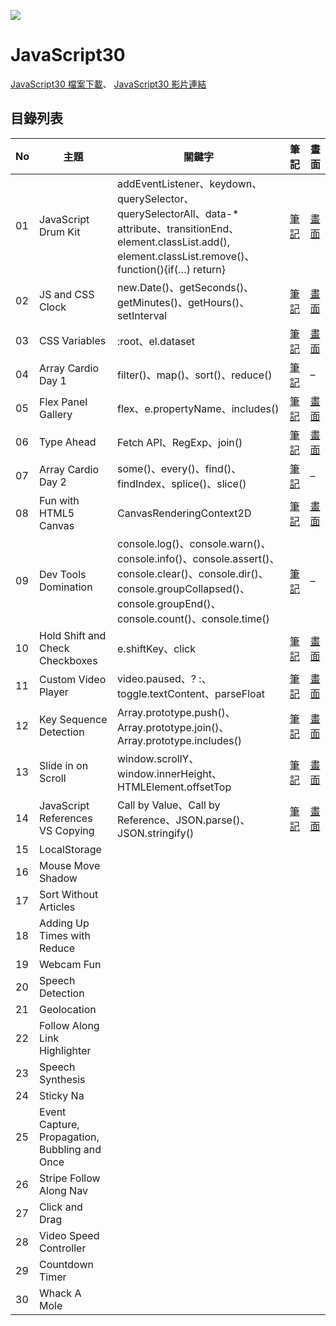 ![](https://javascript30.com/images/JS3-social-share.png)

# JavaScript30
 [JavaScript30 檔案下載](https://github.com/wesbos/JavaScript30)、
 [JavaScript30 影片連結](https://www.youtube.com/playlist?list=PLu8EoSxDXHP6CGK4YVJhL_VWetA865GOH)

## 目錄列表
| No | 主題 | 關鍵字 | 筆記 | 畫面 |
| --- | --- | --- | --- | --- |
| 01 | JavaScript Drum Kit | addEventListener、keydown、querySelector、querySelectorAll、data-* attribute、transitionEnd、element.classList.add(), element.classList.remove()、function(){if(…) return} | [筆記](https://github.com/Yogo888/JS30/tree/master/01-JavaScript%20Drum%20Kit) | [畫面](https://yogo888.github.io/JS30/01-JavaScript%20Drum%20Kit/) | 
| 02 | JS and CSS Clock | new.Date()、getSeconds()、getMinutes()、getHours()、setInterval | [筆記](https://github.com/Yogo888/JS30/tree/master/02-JS%20and%20CSS%20Clock) | [畫面](https://yogo888.github.io/JS30/02-JS%20and%20CSS%20Clock/) | 
| 03 | CSS Variables | :root、el.dataset | [筆記](https://github.com/Yogo888/JS30/tree/master/03-CSS%20Variables) | [畫面](https://yogo888.github.io/JS30/03-CSS%20Variables/) | 
| 04 | Array Cardio Day 1 | filter()、map()、sort()、reduce() |  [筆記](https://github.com/Yogo888/JS30/tree/master/04-Array%20Cardio%20Day%201) | – | 
| 05 | Flex Panel Gallery | flex、e.propertyName、includes() | [筆記](https://github.com/Yogo888/JS30/tree/master/05-Flex%20Panel%20Gallery) | [畫面](https://yogo888.github.io/JS30/05-Flex%20Panel%20Gallery) |
| 06 | Type Ahead | Fetch API、RegExp、join() | [筆記](https://github.com/Yogo888/JS30/tree/master/06-Type%20Ahead) | [畫面](https://yogo888.github.io/JS30/06-Type%20Ahead) |
| 07 | Array Cardio Day 2 | some()、every()、find()、findIndex、splice()、slice() | [筆記](https://github.com/Yogo888/JS30/tree/master/07-Array%20Cardio%20Day%202) | – |
| 08 | Fun with HTML5 Canvas | CanvasRenderingContext2D | [筆記](https://github.com/Yogo888/JS30/tree/master/08-Fun%20with%20HTML5%20Canvas) | [畫面](https://yogo888.github.io/JS30/08-Fun%20with%20HTML5%20Canvas) |
| 09 | Dev Tools Domination | console.log()、console.warn()、console.info()、console.assert()、console.clear()、console.dir()、console.groupCollapsed()、console.groupEnd()、console.count()、console.time() |  [筆記](https://github.com/Yogo888/JS30/tree/master/09-Dev%20Tools%20Domination) | – | 
| 10 | Hold Shift and Check Checkboxes | e.shiftKey、click | [筆記](https://github.com/Yogo888/JS30/tree/master/10-Hold%20Shift%20and%20Check%20Checkboxes) | [畫面](https://yogo888.github.io/JS30/10-Hold%20Shift%20and%20Check%20Checkboxes) |
| 11 | Custom Video Player | video.paused、? :、toggle.textContent、parseFloat | [筆記](https://github.com/Yogo888/JS30/tree/master/11-Custom%20Video%20Player/) | [畫面](https://yogo888.github.io/JS30/11-Custom%20Video%20Player/) |
| 12 | Key Sequence Detection | Array.prototype.push()、Array.prototype.join()、Array.prototype.includes() | [筆記](https://github.com/Yogo888/JS30/tree/master/12-Key%20Sequence%20Detection) | [畫面](https://yogo888.github.io/JS30/12-Key%20Sequence%20Detection) |
| 13 | Slide in on Scroll | window.scrollY、window.innerHeight、HTMLElement.offsetTop | [筆記](https://github.com/Yogo888/JS30/tree/master/13-Slide%20in%20on%20Scroll) | [畫面](https://yogo888.github.io/JS30/13-Slide%20in%20on%20Scroll) |
| 14 | JavaScript References VS Copying | Call by Value、Call by Reference、JSON.parse()、JSON.stringify() | [筆記](https://github.com/Yogo888/JS30/tree/master/14-JavaScript%20References%20VS%20Copying) | [畫面](https://yogo888.github.io/JS30/14-JavaScript%20References%20VS%20Copying) |
| 15 | LocalStorage |  |
| 16 | Mouse Move Shadow |  |
| 17 | Sort Without Articles |  |
| 18 | Adding Up Times with Reduce |  |
| 19 | Webcam Fun |  |
| 20 | Speech Detection |  |
| 21 | Geolocation |  |
| 22 | Follow Along Link Highlighter |  |
| 23 | Speech Synthesis |  |
| 24 | Sticky Na |  |
| 25 | Event Capture, Propagation, Bubbling and Once |  |
| 26 | Stripe Follow Along Nav |  |
| 27 | Click and Drag |  |
| 28 | Video Speed Controller |  |
| 29 | Countdown Timer |  |
| 30 | Whack A Mole |  |
